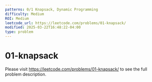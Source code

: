 ```yaml
---
patterns: 0/1 Knapsack, Dynamic Programming
difficulty: Medium
ROI: Medium
leetcode_url: https://leetcode.com/problems/01-knapsack/
modified: 2025-03-22T16:48:22-04:00
type: problem
---
```


# 01-knapsack

Please visit https://leetcode.com/problems/01-knapsack/ to see the full problem description.
